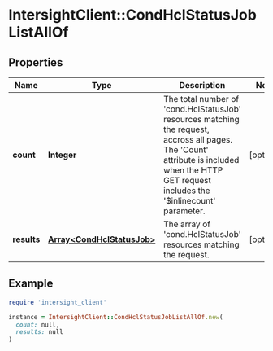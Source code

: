 # IntersightClient::CondHclStatusJobListAllOf

## Properties

| Name | Type | Description | Notes |
| ---- | ---- | ----------- | ----- |
| **count** | **Integer** | The total number of &#39;cond.HclStatusJob&#39; resources matching the request, accross all pages. The &#39;Count&#39; attribute is included when the HTTP GET request includes the &#39;$inlinecount&#39; parameter. | [optional] |
| **results** | [**Array&lt;CondHclStatusJob&gt;**](CondHclStatusJob.md) | The array of &#39;cond.HclStatusJob&#39; resources matching the request. | [optional] |

## Example

```ruby
require 'intersight_client'

instance = IntersightClient::CondHclStatusJobListAllOf.new(
  count: null,
  results: null
)
```

